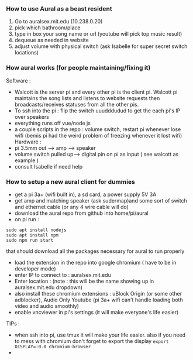### How to use Aural as a beast resident
1. Go to auralsex.mit.edu (10.238.0.20)
2. pick which bathroom/place
3. type in box your song name or url (youtube will pick top music result)
4. dequeue as needed in website
5. adjust volume with physical switch (ask Isabelle for super secret switch locations)

### How aural works (for people maintaining/fixing it)
Software : 
- Walcott is the server pi and every other pi is the client pi. Walcott pi maintains the song lists and listens to website requests then broadcasts/receives statuses from all the other pis.
- To ssh into the pi : 
flip the switch uuudddudud to get the each pi's IP over speakers
- everything runs off vue/node js
- a couple scripts in the repo : volume switch,  restart pi whenever lose wifi (bemis pi had the weird problem of freezing whenever it lost wifi)
Hardware : 
- pi 3.5mm out --> amp --> speaker
- volume switch pulled up--> digital pin on pi as input ( see walcott as example )
- consult Isabelle if need help

### How to setup a new aural client for dummies
- get a pi 3a+ (wifi built in), a sd card, a power supply 5V 3A
- get amp and matching speaker (ask sudermap)and some sort of switch and ethernet cable (or any 4 wire cable will do)
- download the aural repo from github into home/pi/aural
- on pi run : 
```
sudo apt install nodejs
sudo apt install npm
sudo npm run start
```
that should download all the packages necessary for aural to run properly
- load the extension in the repo into google chromium ( have to be in developer mode)
- enter IP to connect to : auralsex.mit.edu
- Enter location : <location name> (note : this will be the name showing up in auralsex.mit.edu dropdown)
- also install these chromium extensions : uBlock Origin (or some other adblocker), Audio Only Youtube (pi 3a+ wifi can't handle loading both video and audio smoothly)
- enable vncviewer in pi's settings (it will make everyone's life easier)

TIPs : 
- when ssh into pi, use tmux it will make your life easier. also if you need to mess with chromium don't forget to export the display ```export DISPLAY=:0.0
chromium-browser ```
- 
